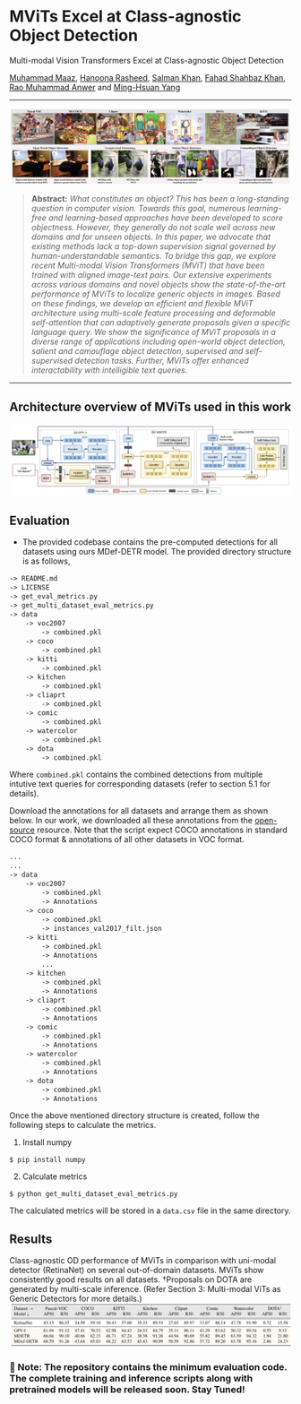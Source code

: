 # MViTs Excel at Class-agnostic Object Detection
Multi-modal Vision Transformers Excel at Class-agnostic Object Detection

[Muhammad Maaz](https://scholar.google.com/citations?user=vTy9Te8AAAAJ&hl=en&authuser=1&oi=sra), [Hanoona Rasheed](https://scholar.google.com/citations?user=yhDdEuEAAAAJ&hl=en&authuser=1&oi=sra), [Salman Khan](https://salman-h-khan.github.io/), [Fahad Shahbaz Khan](https://scholar.google.es/citations?user=zvaeYnUAAAAJ&hl=en), [Rao Muhammad Anwer](https://scholar.google.com/citations?hl=en&authuser=1&user=_KlvMVoAAAAJ) and [Ming-Hsuan Yang](https://scholar.google.com/citations?user=p9-ohHsAAAAJ&hl=en)


[comment]: <> (**Paper**:)

<hr />

![main figure](images/fig1.png)
> **Abstract:** *What constitutes an object? This has been a long-standing question in computer vision. Towards this goal, numerous learning-free and learning-based approaches have been developed to score objectness. However, they generally do not scale well across new domains and for unseen objects. In this paper, we advocate that existing methods lack a top-down supervision signal governed by human-understandable semantics. To bridge this gap, we explore recent Multi-modal Vision Transformers (MViT) that have been trained with aligned image-text pairs. Our extensive experiments across various domains and novel objects show the state-of-the-art performance of MViTs to localize generic objects in images. Based on these findings, we develop an efficient and flexible MViT architecture using multi-scale feature processing and deformable self-attention that can adaptively generate proposals given a  specific language query. We show the significance of MViT proposals in a diverse range of applications including open-world object detection, salient and camouflage object detection, supervised and self-supervised detection tasks. Further, MViTs offer enhanced interactability with intelligible text queries.* 
<hr />

## Architecture overview of MViTs used in this work

![Architecture overview](images/block_diagram.png)

## Evaluation
* The provided codebase contains the pre-computed detections for all datasets using ours MDef-DETR model. The provided directory structure is as follows,

```
-> README.md
-> LICENSE
-> get_eval_metrics.py
-> get_multi_dataset_eval_metrics.py
-> data
    -> voc2007
        -> combined.pkl
    -> coco
        -> combined.pkl
    -> kitti
        -> combined.pkl
    -> kitchen
        -> combined.pkl
    -> cliaprt
        -> combined.pkl
    -> comic
        -> combined.pkl
    -> watercolor
        -> combined.pkl
    -> dota
        -> combined.pkl
```

Where `combined.pkl` contains the combined detections from multiple intutive text queries for corresponding datasets (refer to section 5.1 for details).

Download the annotations for all datasets and arrange them as shown below. In our work, we downloaded all these annotations from the [open-source](http://www.svcl.ucsd.edu/projects/universal-detection) resource. Note that the script expect COCO annotations in standard COCO format & annotations of all other datasets in VOC format.

```
...
...
-> data
    -> voc2007
        -> combined.pkl
        -> Annotations
    -> coco
        -> combined.pkl
        -> instances_val2017_filt.json
    -> kitti
        -> combined.pkl
        -> Annotations
        ...
    -> kitchen
        -> combined.pkl
        -> Annotations
    -> cliaprt
        -> combined.pkl
        -> Annotations
    -> comic
        -> combined.pkl
        -> Annotations
    -> watercolor
        -> combined.pkl
        -> Annotations
    -> dota
        -> combined.pkl
        -> Annotations
```

Once the above mentioned directory structure is created, follow the following steps to calculate the metrics.

1. Install numpy
```
$ pip install numpy
```
2. Calculate metrics
```
$ python get_multi_dataset_eval_metrics.py
```

The calculated metrics will be stored in a `data.csv` file in the same directory.

## Results
Class-agnostic OD performance of MViTs in comparison with uni-modal detector (RetinaNet) on several out-of-domain datasets. MViTs show consistently good results on all datasets.
†Proposals on DOTA are generated by multi-scale inference. (Refer Section 3: Multi-modal ViTs as Generic Detectors for more details.)
![Results](images/table_results.png)

### :rocket: Note: The repository contains the minimum evaluation code. The complete training and inference scripts along with pretrained models will be released soon. Stay Tuned!
